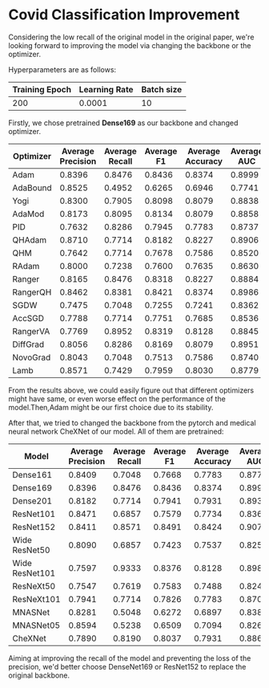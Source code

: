 # Covid Classification Improvement

Considering the low recall of the original model in the original paper, we're looking forward to improving the model via changing the backbone or the optimizer.

Hyperparameters are as follows:


Training Epoch |Learning Rate |Batch size 
------|--------------|----------
200|0.0001|10

Firstly, we chose pretrained __Dense169__ as our backbone and changed optimizer.

|Optimizer |Average Precision |Average Recall |Average F1 |Average Accuracy | Average AUC
-----|--------------|---------------|----------|-----------------|----------------
|Adam|0.8396|0.8476|0.8436|0.8374|0.8999
|AdaBound|0.8525|0.4952|0.6265|0.6946|0.7741
 |Yogi|0.8300|0.7905|0.8098|0.8079|0.8838
 |AdaMod|0.8173|0.8095|0.8134|0.8079|0.8858
 |PID|0.7632|0.8286|0.7945|0.7783|0.8737
 |QHAdam|0.8710|0.7714|0.8182|0.8227|0.8906
 |QHM|0.7642|0.7714|0.7678|0.7586|0.8520
 |RAdam|0.8000|0.7238|0.7600|0.7635|0.8630
 |Ranger|0.8165|0.8476|0.8318|0.8227|0.8884
 |RangerQH|0.8462|0.8381|0.8421|0.8374|0.8986
 |SGDW|0.7475|0.7048|0.7255|0.7241|0.8362
 |AccSGD|0.7788|0.7714|0.7751|0.7685|0.8536
 |RangerVA|0.7769|0.8952|0.8319|0.8128|0.8845
 |DiffGrad|0.8056|0.8286|0.8169|0.8079|0.8951
 |NovoGrad|0.8043|0.7048|0.7513|0.7586|0.8740
 |Lamb|0.8571|0.7429|0.7959|0.8030|0.8779

From the results above, we could easily figure out that different optimizers might have same, or even worse effect on the performance of the model.Then,Adam might be our first choice due to its stability.

After that, we tried to changed the backbone from the pytorch and medical neural network CheXNet of our model. All of them are pretrained:

|Model |Average Precision |Average Recall |Average F1 |Average Accuracy | Average AUC
-----|--------------|---------------|----------|-----------------|----------------
|Dense161|0.8409|0.7048|0.7668|0.7783|0.8775
|Dense169|0.8396|0.8476|0.8436|0.8374|0.8999
|Dense201|0.8182|0.7714|0.7941|0.7931|0.8936
|ResNet101|0.8471|0.6857|0.7579|0.7734|0.8364
|ResNet152|0.8411|0.8571|0.8491|0.8424|0.9078
|Wide ResNet50|0.8090|0.6857|0.7423|0.7537|0.8257
|Wide ResNet101|0.7597|0.9333|0.8376|0.8128|0.8985
|ResNeXt50|0.7547|0.7619|0.7583|0.7488|0.8244
|ResNeXt101|0.7941|0.7714|0.7826|0.7783|0.8709
|MNASNet|0.8281|0.5048|0.6272|0.6897|0.8386
|MNASNet05|0.8594|0.5238|0.6509|0.7094|0.8261
|CheXNet|0.7890|0.8190|0.8037|0.7931|0.8866

Aiming at improving the recall of the model and preventing the loss of the precision, we'd better choose DenseNet169 or ResNet152 to replace the original backbone.
